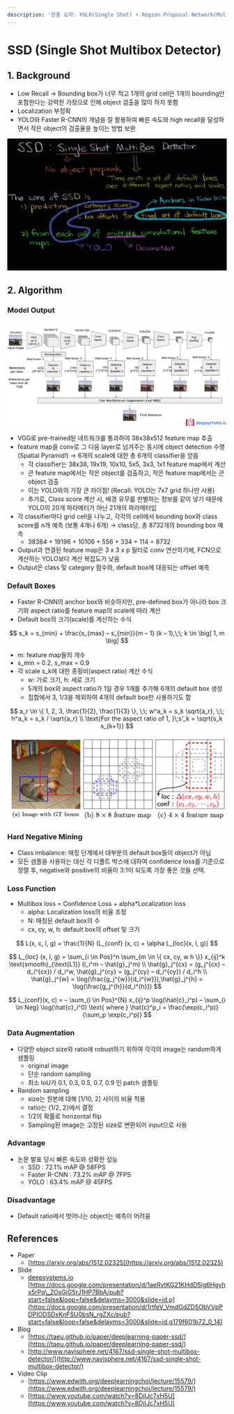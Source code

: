```yaml
---
description: '한줄 요약: YOLO(Single Shot) + Region Proposal Network(Multibox)'
---
```


# SSD \(Single Shot Multibox Detector\)

## 1. Background

* Low Recall → Bounding box가 너무 적고 1개의 grid cell은 1개의 bounding만 포함한다는 강력한 가정으로 인해 object 검출을 많이 하지 못함
* Localization 부정확
* YOLO와 Faster R-CNN의 개념을 잘 활용하여 빠른 속도와 high recall을 달성하면서 작은 object의 검출율을 높이는 방법 보완

![](../../.gitbook/assets/_2019-12-20__5.22.49.png)

## 2. Algorithm

### Model Output

![](../../.gitbook/assets/_2020-02-25__3.22.13.png)

* VGG로 pre-trained된 네트워크를 통과하여 38x38x512 feature map 추출
* feature map을 conv로 그 다음 layer로 넘겨주는 동시에 object detection 수행 \(Spatial Pyramid!\) → 6개의 scale에 대한 총 6개의 classifier을 얻음
  * 각 classifier는 38x38, 19x19, 10x10, 5x5, 3x3, 1x1 feature map에서 계산
  * 큰 feature map에서는 작은 object를 검출하고, 작은 feature map에서는 큰 object 검출
  * 이는 YOLO와의 가장 큰 차이점! \(Recall: YOLO는 7x7 grid 하나만 사용\)
  * 추가로, Class score 계산 시, 배경 유무를 판별하는 정보를 같이 넣기 때문에 YOLO의 20개 파라메터가 아닌 21개의 파라메터임
* 각 classifier마다 grid cell을 나누고, 각각의 cell에서 bounding box와 class score를 n개 예측 \(보통 4개나 6개\) → class당, 총 8732개의 bounding box 예측
  * 38384 + 19196 + 10106 + 556 + 334  + 114 = 8732
* Output과 연결된 feature map은 3 x 3 x p 필터로 conv 연산하기에, FCN으로 계산하는 YOLO보다 계산 복잡도가 낮음
* Output은 class 및 category 점수와, default box에 대응되는 offset 예측

### Default Boxes

* Faster R-CNN의 anchor box와 비슷하지만, pre-defined box가 아니라 box 크기와 aspect ratio를 feature map의 scale에 따라 계산
* Default box의 크기\(scale\)를 계산하는 수식

$$
s_k = s_{min} + \frac{s_{max} – s_{min}}{m – 1} (k – 1),\;\; k \in \big[ 1, m \big]
$$

* m: feature map들의 개수
* s\_min = 0.2, s\_max = 0.9
* 각 scale s\_k에 대한 종횡비\(aspect ratio\) 계산 수식
  * w: 가로 크기, h: 세로 크기
  * 5개의 box와 aspect ratio가 1일 경우 1개를 추가해 6개의 default box 생성
  * 집합에서 3, 1/3을 제외하여 4개의 default box만 사용하기도 함

$$
a_r \in \{ 1, 2, 3, \frac{1}{2}, \frac{1}{3} \}, \;\; w^a_k = s_k \sqrt{a_r}, \;\; h^a_k = s_k / \sqrt{a_r} \\ \text{For the aspect ratio of 1, }\;s’_k = \sqrt{s_k s_{k+1}}
$$

![](../../.gitbook/assets/_2020-02-25__3.33.30.png)

### Hard Negative Mining

* Class imbalance: 매칭 단계에서 대부분의 default box들이 object가 아님
* 모든 샘플을 사용하는 대신 각 디폴트 박스에 대하여 confidence loss를 기준으로 정렬 후, negative와 positive의 비율이 3:1이 되도록 가장 좋은 것들 선택.

### Loss Function

* Multibox loss = Confidence Loss + alpha\*Localization loss
  * alpha: Localization loss의 비율 조정
  * N: 매칭된 default box의 수
  * cx, cy, w, h: default box의 offset 및 크기

$$
L(x, c, l, g) = \frac{1}{N} (L_{conf} (x, c) + \alpha L_{loc}(x, l, g))
$$

$$
L_{loc} (x, l, g) = \sum_{i \in Pos}^n \sum_{m \in \{ cx, cy, w h \}} x_{ij}^k \text{smooth}_{\text{L1}} (l_i^m – \hat{g}_j^m) \\ \hat{g}_j^{cx} = (g_j^{cx} – d_i^{cx}) / d_i^w, \hat{g}_j^{cy} = (g_j^{cy} – d_i^{cy}) / d_i^h \\ \hat{g}_j^{w} = \log(\frac{g_j^{w}}{d_i^{w}}),\hat{g}_j^{h} = \log(\frac{g_j^{h}}{d_i^{h}})
$$

$$
L_{conf}(x, c) = – \sum_{i \in Pos}^{N} x_{ij}^p \log(\hat{c}_i^p) – \sum_{i \in Neg} \log(\hat{c}_i^0) \text{ where } \hat{c}^p_i = \frac{\exp(c_i^p)}{\sum_p \exp(c_i^p)}
$$

### Data Augmentation

* 다양한 object size와 ratio에 robust하기 위하여 각각의 image는 random하게 샘플링
  * original image
  * 단순 random sampling
  * 최소 IoU가 0.1, 0.3, 0.5, 0.7, 0.9 인 patch 샘플링
* Random sampling
  * size는 원본에 대해 \[1/10, 2\] 사이의 비율 적용
  * ratio는 {1/2, 2}에서 결정
  * 1/2의 확률로 horizontal flip
  * Sampling된 image는 고정된 size로 변환되어 input으로 사용

### Advantage

* 논문 발표 당시 빠른 속도와 성확한 성능
  * SSD : 72.1% mAP @ 58FPS
  * Faster R-CNN : 73.2% mAP @ 7FPS
  * YOLO : 63.4% mAP @ 45FPS

### Disadvantage

* Default ratio에서 벗어나는 object는 예측이 어려움

## References

* Paper
  * [https://arxiv.org/abs/1512.02325](https://arxiv.org/abs/1512.02325)
* Slide
  * [deepsystems.io](http://deepsystems.io) [https://docs.google.com/presentation/d/1aeRvtKG21KHdD5lg6Hgyhx5rPq\_ZOsGjG5rJ1HP7BbA/pub?start=false&loop=false&delayms=3000&slide=id.p](https://docs.google.com/presentation/d/1rtfeV_VmdGdZD5ObVVpPDPIODSDxKnFSU0bsN_rgZXc/pub?start=false&loop=false&delayms=3000&slide=id.g179f601b72_0_14)
* Blog
  * [https://taeu.github.io/paper/deeplearning-paper-ssd/](https://taeu.github.io/paper/deeplearning-paper-ssd/)
  * [http://www.navisphere.net/4167/ssd-single-shot-multibox-detector/](http://www.navisphere.net/4167/ssd-single-shot-multibox-detector/)
* Video Clip
  * [https://www.edwith.org/deeplearningchoi/lecture/15579/](https://www.edwith.org/deeplearningchoi/lecture/15579/)
  * [https://www.youtube.com/watch?v=8DjIJc7xH5U](https://www.youtube.com/watch?v=8DjIJc7xH5U)

